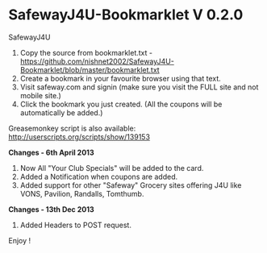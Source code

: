 SafewayJ4U-Bookmarklet V 0.2.0
======================

SafewayJ4U

1. Copy the source from bookmarklet.txt - https://github.com/nishnet2002/SafewayJ4U-Bookmarklet/blob/master/bookmarklet.txt
2. Create a bookmark in your favourite browser using that text.
3. Visit safeway.com and signin (make sure you visit the FULL site and not mobile site.)
4. Click the bookmark you just created. (All the coupons will be automatically be added.)


Greasemonkey script is also available:
http://userscripts.org/scripts/show/139153

<b>Changes - 6th April 2013</b>

1. Now All "Your Club Specials" will be added to the card.
2. Added a Notification when coupons are added.
3. Added support for other "Safeway" Grocery sites offering J4U like VONS, Pavilion, Randalls, Tomthumb.

<b>Changes - 13th Dec 2013</b>
1. Added Headers to POST request.

Enjoy !
